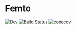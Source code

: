 # Femto

[![Dev](https://img.shields.io/badge/docs-dev-blue.svg)](https://KeitaNakamura.github.io/Femto.jl/dev)
[![Build Status](https://github.com/KeitaNakamura/Femto.jl/workflows/CI/badge.svg)](https://github.com/KeitaNakamura/Femto.jl/actions)
[![codecov](https://codecov.io/gh/KeitaNakamura/Femto.jl/branch/main/graph/badge.svg?token=rmeKSyKHyO)](https://codecov.io/gh/KeitaNakamura/Femto.jl)
